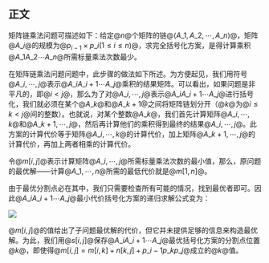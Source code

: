 ## 正文

矩阵链乘法问题可描述如下：给定@$n@$个矩阵的链@$\langle A\_1, A\_2, \cdots, A\_n \rangle@$，矩阵@$A\_i@$的规模为@$p_{i-1} \times p\_i(1 \le i \le n)@$，求完全括号化方案，是得计算乘积@$A\_1A\_2 \cdots A\_n@$所需标量乘法次数最少。

在矩阵链乘法问题问题中，此步骤的做法如下所述。为方便起见，我们用符号@$A\_{i, \cdots ,j}@$表示@$A\_iA\_{i+1} \cdots A\_j@$乘积的结果矩阵。可以看出，如果问题是非平凡的，即@$i \lt j@$，那么为了对@$A\_{i, \cdots ,j}@$表示@$A\_iA\_{i+1} \cdots A\_j@$进行括号化，我们就必须在某个@$A\_k@$和@$A\_{k+1}@$之间将矩阵链划分开（@$k@$为@$i \le k \lt j@$间的整数）。也就说，对某个整数@$A\_k@$，我们首先计算矩阵@$A\_{i, \cdots ,k}@$和@$A\_{k+1, \cdots ,j}@$，然后再计算他们的乘积得到最终的结果@$A\_{i, \cdots ,j}@$。此方案的计算代价等于矩阵@$A\_{i, \cdots ,k}@$的计算代价，加上矩阵@$A\_{k+1, \cdots ,j}@$的计算代价，再加上两者相乘的计算代价。

令@$m[i, j]@$表示计算矩阵@$A\_{i, \cdots ,j}@$所需标量乘法次数的最小值，那么，原问题的最优解——计算@$A\_{1, \cdots ,n}@$所需的最低代价就是@$m[1, n]@$。

由于最优分割点必在其中，我们只需要检查所有可能的情况，找到最优者即可。因此@$A\_iA\_{i+1} \cdots A\_j@$最小代价括号化方案的递归求解公式变为：

![](http://mdimg.fabuler.cn/1707/p201.png)

@$m[i, j]@$的值给出了子问题最优解的代价，但它并未提供足够的信息来构造最优解。为此，我们用@$s[i, j]@$保存@$A\_iA\_{i+1} \cdots A\_j@$最优括号化方案的分割点位置@$k@$，即使得@$m[i,j]=m[i,k]+n[k,j]+p\_{i-1}p\_kp\_j@$成立的@$k@$值。

